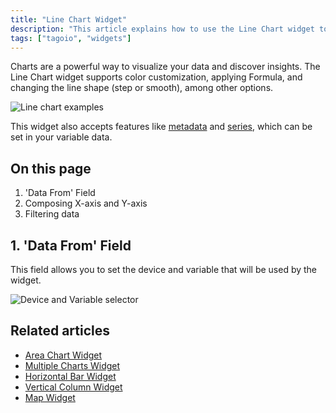 ```yaml
---
title: "Line Chart Widget"
description: "This article explains how to use the Line Chart widget to visualize data in TagoIO, including customization options and how to configure the widget's data source. It also lists the main sections covered and related articles."
tags: ["tagoio", "widgets"]
---
```


Charts are a powerful way to visualize your data and discover insights. The Line Chart widget supports color customization, applying Formula, and changing the line shape (step or smooth), among other options.

![Line chart examples](/docs_imagem/tagoio/line-chart-widget-2.png)

This widget also accepts features like [metadata](../data-management/metadata) and [series](../data-management/data-records), which can be set in your variable data.

## On this page
1. 'Data From' Field  
2. Composing X-axis and Y-axis  
3. Filtering data

## 1. 'Data From' Field
This field allows you to set the device and variable that will be used by the widget.

![Device and Variable selector](/docs_imagem/tagoio/line-chart-widget-2.png)

## Related articles
- [Area Chart Widget](../widgets/area-chart-widget)  
- [Multiple Charts Widget](../widgets/multiple-charts-widget)  
- [Horizontal Bar Widget](../widgets/horizontal-bar-widget)  
- [Vertical Column Widget](../widgets/vertical-column-widget)  
- [Map Widget](../widgets/map-widget)